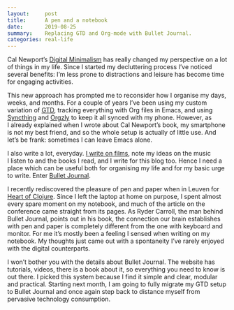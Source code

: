 ```yaml
---
layout:     post
title:      A pen and a notebook
date:       2019-08-25
summary:    Replacing GTD and Org-mode with Bullet Journal.
categories: real-life
---
```


Cal Newport’s [Digital
Minimalism](https://manuel-uberti.github.io/real-life/2019/04/10/digital-minimalism/)
has really changed my perspective on a lot of things in my life. Since I started
my decluttering process I’ve noticed several benefits: I’m less prone to
distractions and leisure has become time for engaging activities.

This new approach has prompted me to reconsider how I organise my days, weeks,
and months. For a couple of years I’ve been using my custom variation of
[GTD](https://gettingthingsdone.com/), tracking everything with Org files in
Emacs, and using [Syncthing](https://syncthing.net/) and
[Orgzly](http://www.orgzly.com/) to keep it all synced with my phone. However,
as I already explained when I wrote about Cal Newport’s book, my smartphone is
not my best friend, and so the whole setup is actually of little use. And
let’s be frank: sometimes I can leave Emacs alone.

I also write a lot, everyday. [I write on films](https://www.filmsinwords.eu/),
note my ideas on the music I listen to and the books I read, and I write for
this blog too. Hence I need a place which can be useful both for organising my
life and for my basic urge to write. Enter [Bullet
Journal](https://bulletjournal.com/).

I recently rediscovered the pleasure of pen and paper when in Leuven for [Heart
of Clojure](https://manuel-uberti.github.io/clojure/2019/08/04/clojure-heart/).
Since I left the laptop at home on purpose, I spent almost every spare moment on
my notebook, and much of the article on the conference came straight from its
pages. As Ryder Carroll, the man behind Bullet Journal, points out in his book,
the connection our brain establishes with pen and paper is completely different
from the one with keyboard and monitor. For me it’s mostly been a feeling
I sensed when writing on my notebook. My thoughts just came out with a
spontaneity I’ve rarely enjoyed with the digital counterparts.

I won’t bother you with the details about Bullet Journal. The website has
tutorials, videos, there is a book about it, so everything you need to know is
out there. I picked this system because I find it simple and clear, modular and
practical. Starting next month, I am going to fully migrate my GTD setup to
Bullet Journal and once again step back to distance myself from pervasive
technology consumption.
